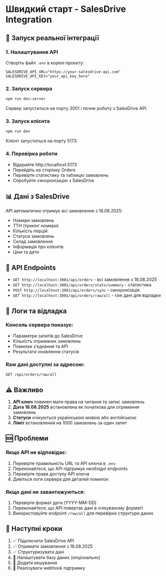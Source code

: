 # Швидкий старт - SalesDrive Integration

## 🚀 Запуск реальної інтеграції

### 1. Налаштування API

Створіть файл `.env` в корені проекту:

```env
SALESDRIVE_API_URL="https://your-salesdrive-api.com"
SALESDRIVE_API_KEY="your_api_key_here"
```

### 2. Запуск сервера
```bash
npm run dev:server
```
Сервер запуститься на порту 3001 і почне роботу з SalesDrive API.

### 3. Запуск клієнта
```bash
npm run dev
```
Клієнт запуститься на порту 5173.

### 4. Перевірка роботи
- Відкрийте http://localhost:5173
- Перейдіть на сторінку Orders
- Перевірте статистику та таблицю замовлень
- Спробуйте синхронізацію з SalesDrive

## 📊 Дані з SalesDrive

API автоматично отримує всі замовлення з 18.08.2025:
- Номери замовлень
- ТТН (трекінг номери)
- Кількість порцій
- Статуси замовлень
- Склад замовлення
- Інформація про клієнтів
- Ціни та дати

## 🔧 API Endpoints

- `GET http://localhost:3001/api/orders` - всі замовлення з 18.08.2025
- `GET http://localhost:3001/api/orders/stats/summary` - статистика
- `POST http://localhost:3001/api/orders/sync` - синхронізація
- `GET http://localhost:3001/api/orders/raw/all` - raw дані для відладки

## 📝 Логи та відладка

### Консоль сервера показує:
- Параметри запитів до SalesDrive
- Кількість отриманих замовлень
- Помилки з'єднання та API
- Результати оновлення статусів

### Raw дані доступні за адресою:
```
GET /api/orders/raw/all
```

## ⚠️ Важливо

1. **API ключ** повинен мати права на читання та запис замовлень
2. **Дата 18.08.2025** встановлена як початкова для отримання замовлень
3. **Статуси** очікуються українською мовою або англійською
4. **Ліміт** встановлений на 1000 замовлень за один запит

## 🆘 Проблеми

### Якщо API не відповідає:
1. Перевірте правильність URL та API ключа в `.env`
2. Переконайтеся, що API підтримує необхідні endpoints
3. Перевірте права доступу API ключа
4. Дивіться логи сервера для деталей помилок

### Якщо дані не завантажуються:
1. Перевірте формат дати (YYYY-MM-DD)
2. Переконайтеся, що API повертає дані в очікуваному форматі
3. Використовуйте endpoint `/raw/all` для перевірки структури даних

## 🎯 Наступні кроки

1. ✅ Підключити SalesDrive API
2. ✅ Отримати замовлення з 18.08.2025
3. ✅ Структуризувати дані
4. 🔄 Налаштувати базу даних (опціонально)
5. 🔄 Додати кешування
6. 🔄 Реалізувати webhook підтримку
